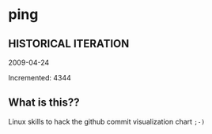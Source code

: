 # ping

## HISTORICAL ITERATION
2009-04-24

Incremented: 4344

## What is this?? 
Linux skills to hack the github commit visualization chart `;-)`
